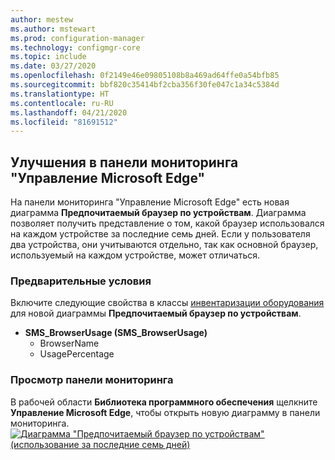 ```yaml
---
author: mestew
ms.author: mstewart
ms.prod: configuration-manager
ms.technology: configmgr-core
ms.topic: include
ms.date: 03/27/2020
ms.openlocfilehash: 0f2149e46e09805108b8a469ad64ffe0a54bfb85
ms.sourcegitcommit: bbf820c35414bf2cba356f30fe047c1a34c5384d
ms.translationtype: HT
ms.contentlocale: ru-RU
ms.lasthandoff: 04/21/2020
ms.locfileid: "81691512"
---
```

## <a name="improvements-to-microsoft-edge-management-dashboard"></a><a name="bkmk_edge"></a> Улучшения в панели мониторинга "Управление Microsoft Edge"
<!--5907383-->

На панели мониторинга "Управление Microsoft Edge" есть новая диаграмма **Предпочитаемый браузер по устройствам**. Диаграмма позволяет получить представление о том, какой браузер использовался на каждом устройстве за последние семь дней. Если у пользователя два устройства, они учитываются отдельно, так как основной браузер, используемый на каждом устройстве, может отличаться.

### <a name="prerequisites"></a>Предварительные условия

Включите следующие свойства в классы [инвентаризации оборудования](../../../../clients/manage/inventory/extend-hardware-inventory.md) для новой диаграммы **Предпочитаемый браузер по устройствам**.

- **SMS_BrowserUsage (SMS_BrowserUsage)**
   - BrowserName
   - UsagePercentage

### <a name="view-the-dashboard"></a>Просмотр панели мониторинга

В рабочей области **Библиотека программного обеспечения** щелкните **Управление Microsoft Edge**, чтобы открыть новую диаграмму в панели мониторинга.
[![Диаграмма "Предпочитаемый браузер по устройствам" (использование за последние семь дней)](../../media/5907383-preferred-browser-chart.png)](../../media/5907383-preferred-browser-chart.png#lightbox)